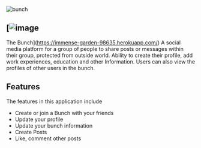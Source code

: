 ![bunch](https://user-images.githubusercontent.com/81346987/196438180-dd205212-5e1e-4c20-bf4d-e1db26208910.jpg)

## [![image](https://user-images.githubusercontent.com/81346987/196441425-474e448c-3259-4eed-9655-e1f39cec3db1.png)
The Bunch](https://immense-garden-98635.herokuapp.com/)
A social media platform for a group of people to share posts or messages within their group, protected from outside world. Ability to create their profile, add work experiences, education and other Information. Users can also view the profiles of other users in the bunch.

## Features
The features in this application include 
- Create or join a Bunch with your friends
- Update your profile
- Update your bunch information
- Create Posts
- Like, comment other posts




